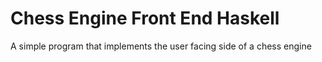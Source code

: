 # Chess Engine Front End Haskell
 A simple program that implements the user facing side of a chess engine
